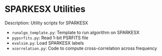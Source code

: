 # SPARKESX Utilities

Description: Utility scripts for SPARKESX

- `runalgo_template.py`: Template to run algorithm on SPARKESX
- `pypsrfits.py`: Read 1-bit PSRFITS file
- `evalsim.py`: Load SPARKESX labels
- `xcorrelation.py`: Code to compute cross-correlation across frequency
